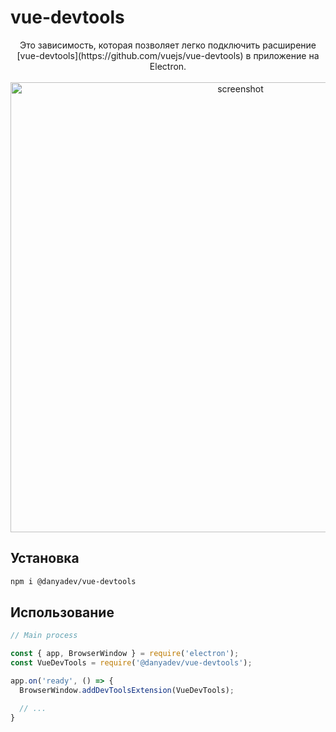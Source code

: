 # vue-devtools

<p align="center">
  Это зависимость, которая позволяет легко подключить расширение [vue-devtools](https://github.com/vuejs/vue-devtools) в приложение на Electron.
  <br><br>
  <img width="720px" src="https://raw.githubusercontent.com/vuejs/vue-devtools/dev/media/screenshot-shadow.png" alt="screenshot">
</p>

## Установка

```bash
npm i @danyadev/vue-devtools
```

## Использование

```js
// Main process

const { app, BrowserWindow } = require('electron');
const VueDevTools = require('@danyadev/vue-devtools');

app.on('ready', () => {
  BrowserWindow.addDevToolsExtension(VueDevTools);

  // ...
}
```
